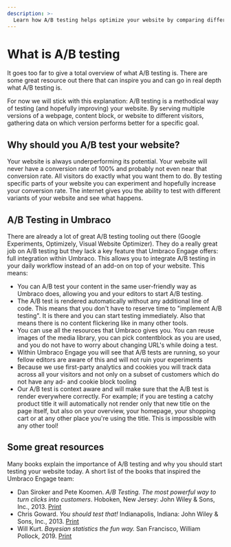 ```yaml
---
description: >-
  Learn how A/B testing helps optimize your website by comparing different versions to improve performance, integrated seamlessly with Umbraco Engage.
---
```


# What is A/B testing

It goes too far to give a total overview of what A/B testing is. There are some great resource out there that can inspire you and can go in real depth what A/B testing is.

For now we will stick with this explanation: A/B testing is a methodical way of testing (and hopefully improving) your website. By serving multiple versions of a webpage, content block, or website to different visitors, gathering data on which version performs better for a specific goal.

## Why should you A/B test your website?

Your website is always underperforming its potential. Your website will never have a conversion rate of 100% and probably not even near that conversion rate. All visitors do exactly what you want them to do. By testing specific parts of your website you can experiment and hopefully increase your conversion rate. The internet gives you the ability to test with different variants of your website and see what happens.

## A/B Testing in Umbraco

There are already a lot of great A/B testing tooling out there (Google Experiments, Optimizely, Visual Website Optimizer). They do a really great job on A/B testing but they lack a key feature that Umbraco Engage offers: full integration within Umbraco. This allows you to integrate A/B testing in your daily workflow instead of an add-on on top of your website. This means:

* You can A/B test your content in the same user-friendly way as Umbraco does, allowing you and your editors to start A/B testing.
* The A/B test is rendered automatically without any additional line of code. This means that you don't have to reserve time to "implement A/B testing". It is there and you can start testing immediately. Also that means there is no content flickering like in many other tools.
* You can use all the resources that Umbraco gives you. You can reuse images of the media library, you can pick contentblock as you are used, and you do not have to worry about changing URL's while doing a test.
* Within Umbraco Engage you will see that A/B tests are running, so your fellow editors are aware of this and will not ruin your experiments
* Because we use first-party analytics and cookies you will track data across all your visitors and not only on a subset of customers which do not have any ad- and cookie block tooling
* Our A/B test is context aware and will make sure that the A/B test is render everywhere correctly. For example; if you are testing a catchy product title it will automatically not render only that new title on the page itself, but also on your overview, your homepage, your shopping cart or at any other place you're using the title. This is impossible with any other tool!

## Some great resources

Many books explain the importance of A/B testing and why you should start testing your website today. A short list of the books that inspired the Umbraco Engage team:

* Dan Siroker and Pete Koomen. _A/B Testing. The most powerful way to turn clicks into customers_. Hoboken, New Jersey: John Wiley & Sons, Inc., 2013. [Print](https://www.amazon.com/Testing-Most-Powerful-Clicks-Customers/dp/1118792416)
* Chris Goward. _You should test that!_ Indianapolis, Indiana: John Wiley & Sons, Inc., 2013. [Print](https://www.amazon.com/You-Should-Test-That-Optimization/dp/1118301307)
* Will Kurt. _Bayesian statistics the fun way._ San Francisco, William Pollock, 2019. [Print](https://www.amazon.com/Bayesian-Statistics-Fun-Will-Kurt/dp/1593279566)
